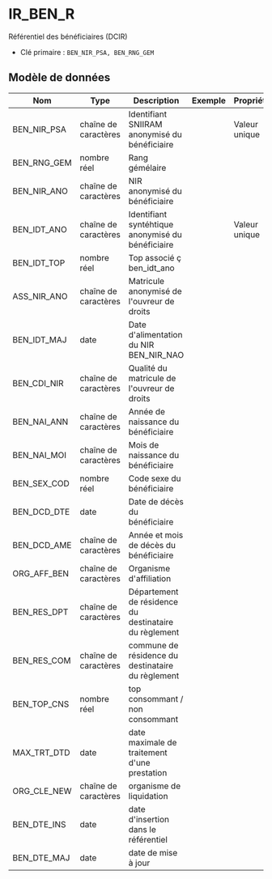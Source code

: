 # IR_BEN_R

Référentiel des bénéficiaires (DCIR)

- Clé primaire : `BEN_NIR_PSA, BEN_RNG_GEM`

## Modèle de données

|Nom|Type|Description|Exemple|Propriétés|
|-|-|-|-|-|
|BEN_NIR_PSA|chaîne de caractères|Identifiant SNIIRAM anonymisé du bénéficiaire||Valeur unique|
|BEN_RNG_GEM|nombre réel|Rang gémélaire|||
|BEN_NIR_ANO|chaîne de caractères|NIR anonymisé du bénéficiaire|||
|BEN_IDT_ANO|chaîne de caractères|Identifiant syntéhtique anonymisé du bénéficiaire||Valeur unique|
|BEN_IDT_TOP|nombre réel|Top associé ç ben_idt_ano|||
|ASS_NIR_ANO|chaîne de caractères|Matricule anonymisé de l'ouvreur de droits|||
|BEN_IDT_MAJ|date|Date d'alimentation du NIR BEN_NIR_NAO|||
|BEN_CDI_NIR|chaîne de caractères|Qualité du matricule de l'ouvreur de droits|||
|BEN_NAI_ANN|chaîne de caractères|Année de naissance du bénéficiaire|||
|BEN_NAI_MOI|chaîne de caractères|Mois de naissance du bénéficiaire|||
|BEN_SEX_COD|nombre réel|Code sexe du bénéficiaire|||
|BEN_DCD_DTE|date|Date de décès du bénéficiaire|||
|BEN_DCD_AME|chaîne de caractères|Année et mois de décès du bénéficiaire|||
|ORG_AFF_BEN|chaîne de caractères|Organisme d'affiliation|||
|BEN_RES_DPT|chaîne de caractères|Département de résidence du destinataire du règlement|||
|BEN_RES_COM|chaîne de caractères|commune de résidence du destinataire du règlement|||
|BEN_TOP_CNS|nombre réel|top consommant / non consommant|||
|MAX_TRT_DTD|date|date maximale de traitement d'une prestation|||
|ORG_CLE_NEW|chaîne de caractères|organisme de liquidation|||
|BEN_DTE_INS|date|date d'insertion dans le référentiel|||
|BEN_DTE_MAJ|date|date de mise à jour|||
